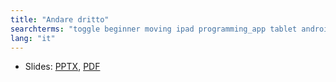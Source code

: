 ```yaml
---
title: "Andare dritto"
searchterms: "toggle beginner moving ipad programming_app tablet android app moving_straight forward backward"
lang: "it"
---
```

 <ul>
 <li class="ng-binding">Slides:
 <a href="ProgrammingLessons/beginner/AndareDritto.pptx">PPTX</a>,
 <a href="ProgrammingLessons/beginner/AndareDritto.pdf">PDF</a>
 </li>

 </ul>
